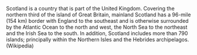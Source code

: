 Scotland is a country that is part of the United Kingdom. Covering the northern third of the island of Great Britain, mainland Scotland has a 96-mile (154 km) border with England to the southeast and is otherwise surrounded by the Atlantic Ocean to the north and west, the North Sea to the northeast and the Irish Sea to the south. In addition, Scotland includes more than 790 islands; principally within the Northern Isles and the Hebrides archipelagos. (Wikipedia)
